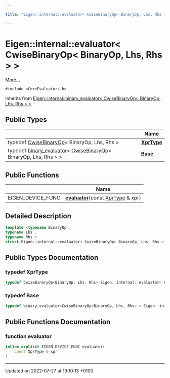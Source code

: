 ```yaml
---

title: "Eigen::internal::evaluator< CwiseBinaryOp< BinaryOp, Lhs, Rhs > >"

---
```


# Eigen::internal::evaluator< CwiseBinaryOp< BinaryOp, Lhs, Rhs > >



 [More...](#detailed-description)


`#include <CoreEvaluators.h>`

Inherits from [Eigen::internal::binary_evaluator< CwiseBinaryOp< BinaryOp, Lhs, Rhs > >](http://example.org/classes/structeigen_1_1internal_1_1binary__evaluator/)

## Public Types

|                | Name           |
| -------------- | -------------- |
| typedef <a href="http://example.org/classes/classeigen_1_1cwisebinaryop/">CwiseBinaryOp</a>< BinaryOp, Lhs, Rhs > | **[XprType](http://example.org/classes/structeigen_1_1internal_1_1evaluator_3_01cwisebinaryop_3_01binaryop_00_01lhs_00_01rhs_01_4_01_4/#typedef-xprtype)**  |
| typedef <a href="http://example.org/classes/structeigen_1_1internal_1_1binary__evaluator/">binary_evaluator</a>< <a href="http://example.org/classes/classeigen_1_1cwisebinaryop/">CwiseBinaryOp</a>< BinaryOp, Lhs, Rhs > > | **[Base](http://example.org/classes/structeigen_1_1internal_1_1evaluator_3_01cwisebinaryop_3_01binaryop_00_01lhs_00_01rhs_01_4_01_4/#typedef-base)**  |

## Public Functions

|                | Name           |
| -------------- | -------------- |
| EIGEN_DEVICE_FUNC | **[evaluator](http://example.org/classes/structeigen_1_1internal_1_1evaluator_3_01cwisebinaryop_3_01binaryop_00_01lhs_00_01rhs_01_4_01_4/#function-evaluator)**(const <a href="http://example.org/classes/structeigen_1_1internal_1_1evaluator_3_01cwisebinaryop_3_01binaryop_00_01lhs_00_01rhs_01_4_01_4/#typedef-xprtype">XprType</a> & xpr) |

## Detailed Description

```cpp
template <typename BinaryOp ,
typename Lhs ,
typename Rhs >
struct Eigen::internal::evaluator< CwiseBinaryOp< BinaryOp, Lhs, Rhs > >;
```

## Public Types Documentation

### typedef XprType

```cpp
typedef CwiseBinaryOp<BinaryOp, Lhs, Rhs> Eigen::internal::evaluator< CwiseBinaryOp< BinaryOp, Lhs, Rhs > >::XprType;
```


### typedef Base

```cpp
typedef binary_evaluator<CwiseBinaryOp<BinaryOp, Lhs, Rhs> > Eigen::internal::evaluator< CwiseBinaryOp< BinaryOp, Lhs, Rhs > >::Base;
```


## Public Functions Documentation

### function evaluator

```cpp
inline explicit EIGEN_DEVICE_FUNC evaluator(
    const XprType & xpr
)
```


-------------------------------

Updated on 2022-07-27 at 19:10:13 +0100